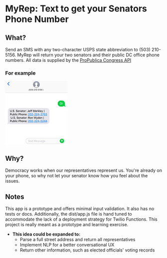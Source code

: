 # MyRep: Text to get your Senators Phone Number

## What?

Send an SMS with any two-character USPS state abbreviation to (503) 210-5156. MyRep will return your two senators and their public DC office phone numbers. All data is supplied by the [ProPublica Congress API](https://projects.propublica.org/api-docs/congress-api/)

### For example

![Example Text](./myrep_example.jpg)

## Why?

Democracy works when our representatives represent us. You're already on your phone, so why not let your senator know how you feel about the issues.

## Notes

This app is a prototype and offers minimal input validation. It also has no tests or docs. Additionally, the dist/app.js file is hand tuned to accommodate the lack of a deployment strategy for Twilio Functions. This project is really meant as a prototype and learning exercise.

- **This idea could be expanded to:**
  - Parse a full street address and return all representatives
  - Implement NLP for a better conversational UX
  - Return other information, such as elected officials' voting records
